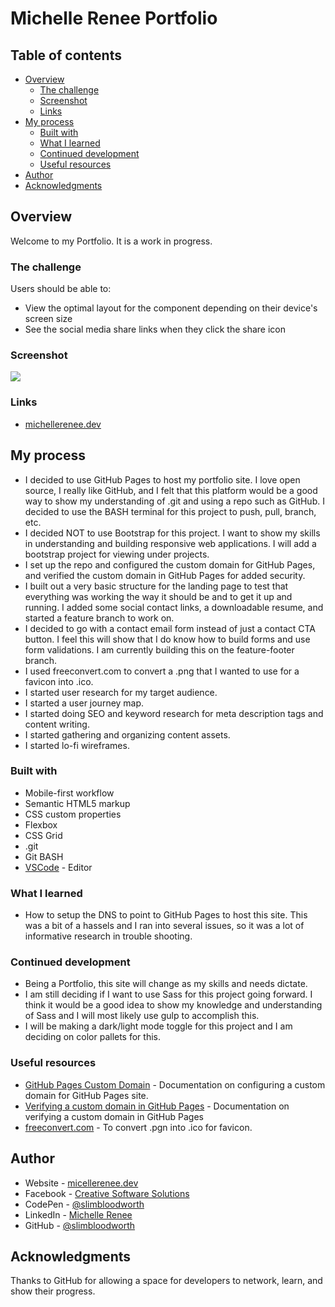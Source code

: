 # Michelle Renee Portfolio

## Table of contents

- [Overview](#overview)
  - [The challenge](#the-challenge)
  - [Screenshot](#screenshot)
  - [Links](#links)
- [My process](#my-process)
  - [Built with](#built-with)
  - [What I learned](#what-i-learned)
  - [Continued development](#continued-development)
  - [Useful resources](#useful-resources)
- [Author](#author)
- [Acknowledgments](#acknowledgments)

## Overview

Welcome to my Portfolio.
It is a work in progress.

### The challenge

Users should be able to:

- View the optimal layout for the component depending on their device's screen size
- See the social media share links when they click the share icon

### Screenshot

![](./screenshot.jpg)

### Links

- [michellerenee.dev](https://michellerenee.dev)

## My process

- I decided to use GitHub Pages to host my portfolio site. I love open source, I really like GitHub, and I felt that this platform would be a good way to show my understanding of .git and using a repo such as GitHub. I decided to use the BASH terminal for this project to push, pull, branch, etc.
- I decided NOT to use Bootstrap for this project. I want to show my skills in understanding and building responsive web applications. I will add a bootstrap project for viewing under projects.
- I set up the repo and configured the custom domain for GitHub Pages, and verified the custom domain in GitHub Pages for added security.
- I built out a very basic structure for the landing page to test that everything was working the way it should be and to get it up and running. I added some social contact links, a downloadable resume, and started a feature branch to work on.
- I decided to go with a contact email form instead of just a contact CTA button. I feel this will show that I do know how to build forms and use form validations. I am currently building this on the feature-footer branch.
- I used freeconvert.com to convert a .png that I wanted to use for a favicon into .ico.
- I started user research for my target audience.
- I started a user journey map.
- I started doing SEO and keyword research for meta description tags and content writing.
- I started gathering and organizing content assets.
- I started lo-fi wireframes.

### Built with

- Mobile-first workflow
- Semantic HTML5 markup
- CSS custom properties
- Flexbox
- CSS Grid
- .git
- Git BASH
- [VSCode](https://code.visualstudio.com/) - Editor

### What I learned

- How to setup the DNS to point to GitHub Pages to host this site. This was a bit of a hassels and I ran into several issues, so it was a lot of informative research in trouble shooting.

### Continued development

- Being a Portfolio, this site will change as my skills and needs dictate.
- I am still deciding if I want to use Sass for this project going forward. I think it would be a good idea to show my knowledge and understanding of Sass and I will most likely use gulp to accomplish this.
- I will be making a dark/light mode toggle for this project and I am deciding on color pallets for this.

### Useful resources

- [GitHub Pages Custom Domain](https://docs.github.com/en/pages/configuring-a-custom-domain-for-your-github-pages-site) - Documentation on configuring a custom domain for GitHub Pages site.
- [Verifying a custom domain in GitHub Pages](https://docs.github.com/en/pages/configuring-a-custom-domain-for-your-github-pages-site/verifying-your-custom-domain-for-github-pages) - Documentation on verifying a custom domain in GitHub Pages
- [freeconvert.com](https://www.freeconvert.com/png-to-ico) - To convert .pgn into .ico for favicon.

## Author

- Website - [micellerenee.dev](https://michellerenee.dev)
- Facebook - [Creative Software Solutions](https://www.facebook.com/profile.php?id=100073842390690)
- CodePen - [@slimbloodworth](https://codepen.io/slimbloodworth)
- LinkedIn - [Michelle Renee](https://www.linkedin.com/in/michelle-renee-99b455187/)
- GitHub - [@slimbloodworth](https://github.com/SlimBloodworth)

## Acknowledgments

Thanks to GitHub for allowing a space for developers to network, learn, and show their progress.
